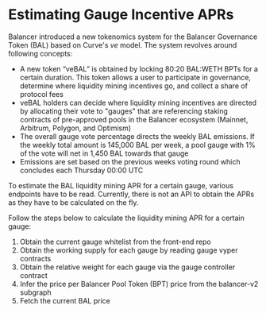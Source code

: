 # Estimating Gauge Incentive APRs

Balancer introduced a new tokenomics system for the Balancer Governance Token (BAL) based on Curve's _ve_ model. The system revolves around following concepts:

* A new token “veBAL” is obtained by locking 80:20 BAL:WETH BPTs for a certain duration. This token allows a user to participate in governance, determine where liquidity mining incentives go, and collect a share of protocol fees
* veBAL holders can decide where liquidity mining incentives are directed by allocating their vote to "gauges" that are referencing staking contracts of pre-approved pools in the Balancer ecosystem (Mainnet, Arbitrum, Polygon, and Optimism)
* The overall gauge vote percentage directs the weekly BAL emissions. If the weekly total amount is 145,000 BAL per week, a pool gauge with 1% of the vote will net in 1,450 BAL towards that gauge
* Emissions are set based on the previous weeks voting round which concludes each Thursday 00:00 UTC

To estimate the BAL liquidity mining APR for a certain gauge, various endpoints have to be read. Currently, there is not an API to obtain the APRs as they have to be calculated on the fly.

Follow the steps below to calculate the liquidity mining APR for a certain gauge:

1. Obtain the current gauge whitelist from the front-end repo
2. Obtain the working supply for each gauge by reading gauge vyper contracts
3. Obtain the relative weight for each gauge via the gauge controller contract
4. Infer the price per Balancer Pool Token (BPT) price from the balancer-v2 subgraph
5. Fetch the current BAL price

